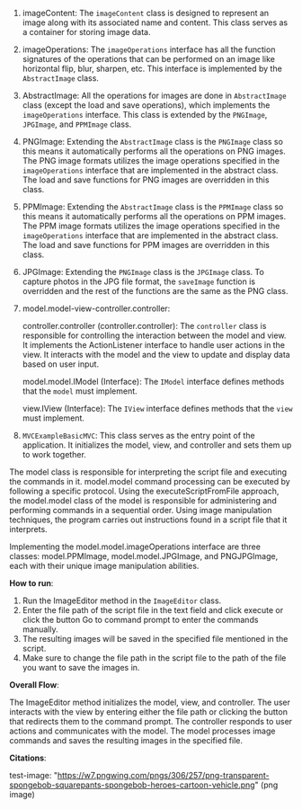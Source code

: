 

1. imageContent:
   The `imageContent` class is designed to represent an image along with its associated name and 
   content. This class serves as a container for storing image data.
2. imageOperations:
   The `imageOperations` interface has all the function signatures of the operations that 
   can be performed on an image like horizontal flip, blur, sharpen, etc. This interface is 
   implemented by the `AbstractImage` class.
3. AbstractImage:
   All the operations for images are done in `AbstractImage` class (except the load and save 
   operations), which implements the `imageOperations` interface. This class is extended by the 
   `PNGImage`, `JPGImage`, and `PPMImage` class.
4. PNGImage:
   Extending the `AbstractImage` class is the `PNGImage` class so this means it automatically 
   performs all the operations on PNG images. The PNG image formats utilizes the image operations 
   specified in the `imageOperations` interface that are implemented in the abstract class. The 
   load and save functions for PNG images are overridden in this class.
5. PPMImage:
   Extending the `AbstractImage` class is the `PPMImage` class so this means it automatically
   performs all the operations on PPM images. The PPM image formats utilizes the image operations
   specified in the `imageOperations` interface that are implemented in the abstract class. The
   load and save functions for PPM images are overridden in this class.
6. JPGImage:
   Extending the `PNGImage` class is the `JPGImage` class.
   To capture photos in the JPG file format, the `saveImage` function is overridden and the rest
   of the functions are the same as the PNG class.
7. model.model-view-controller.controller:

   controller.controller (controller.controller): The `controller` class is responsible 
   for controlling the interaction
   between the model and view.
   It implements the ActionListener interface to handle user actions in the view.
   It interacts with the model and the view to update and display data based on user input.

   model.model.IModel (Interface): The `IModel` interface defines methods that the 
   `model` must implement.

   view.IView (Interface): The `IView` interface defines methods that the `view` must 
   implement.
7. `MVCExampleBasicMVC`:
   This class serves as the entry point of the application.
   It initializes the model, view, and controller and sets them up to work together.

The model class is responsible for interpreting the script file and executing the commands 
in it.
model.model command processing can be executed by following a specific protocol.
Using the executeScriptFromFile approach, the model.model class of the model is responsible for
administering and performing commands in a sequential order.
Using image manipulation techniques, the program carries out instructions found in a script
file that it interprets.

Implementing the model.model.imageOperations interface are three classes: model.PPMImage, 
model.model.JPGImage, and PNGJPGImage,
each with their unique image manipulation abilities.

**How to run**:
1. Run the ImageEditor method in the `ImageEditor` class.
2. Enter the file path of the script file in the text field and click execute or click the button 
   Go to command prompt to enter the commands manually.
3. The resulting images will be saved in the specified file mentioned in the script.
4. Make sure to change the file path in the script file to the path of the file you want to save 
   the images in.

**Overall Flow**:

The ImageEditor method initializes the model, view, and controller.
The user interacts with the view by entering either the file path or clicking the button
that redirects them to the command prompt.
The controller responds to user actions and communicates with the model.
The model processes image commands and saves the resulting images in the specified file.

**Citations**:

test-image: "https://w7.pngwing.com/pngs/306/257/png-transparent-spongebob-squarepants-spongebob-heroes-cartoon-vehicle.png" 
(png image)


